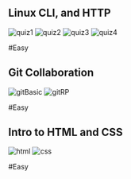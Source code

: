 ## Linux CLI, and HTTP
![quiz1](https://user-images.githubusercontent.com/77967977/180621748-897e088e-fdcb-47d8-a7ce-ba125b8797f8.jpg)
![quiz2](https://user-images.githubusercontent.com/77967977/180621568-a12c5f32-e455-4ff0-b951-aca5ae354997.jpg)
![quiz3](https://user-images.githubusercontent.com/77967977/180621569-9f9b1b7d-7a8f-4d09-95c1-15f6b09e645e.jpg)
![quiz4](https://user-images.githubusercontent.com/77967977/180621570-f3fbcbbc-ae6a-4505-9fe2-853e60d1c34f.jpg)

#Easy

## Git Collaboration
![gitBasic](https://user-images.githubusercontent.com/77967977/180647597-f5da3c14-0be8-4e42-874f-0d7318ecf4bb.jpg)
![gitRP](https://user-images.githubusercontent.com/77967977/180647600-087b4efa-30d6-42dc-a172-d70b16e186ac.jpg)

#Easy


## Intro to HTML and CSS
![html](https://user-images.githubusercontent.com/77967977/180649105-92f05c50-6eb0-43c9-a1f3-3ffc82368630.jpg)
![css](https://user-images.githubusercontent.com/77967977/180649107-6170a2c6-40ea-41af-94e4-f1702d24f207.jpg)

#Easy
